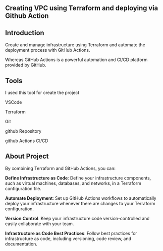 
## Creating VPC using Terraform and deploying via Github Action 




## Introduction

Create and manage infrastructure using Terraform and automate the deployment process with GitHub Actions.

Whereas GitHub Actions is a powerful automation and CI/CD platform provided by GitHub.
## Tools

I used this tool for create the project

VSCode 

Terraform 

Git

github Repository

github Actions CI/CD

## About Project

By combining Terraform and GitHub Actions, you can:

**Define Infrastructure as Code**: Define your infrastructure components, such as virtual machines, databases, and networks, in a Terraform configuration file.

**Automate Deployment**: Set up GitHub Actions workflows to automatically deploy your infrastructure whenever there are changes to your Terraform configuration.

**Version Control**: Keep your infrastructure code version-controlled and easily collaborate with your team.

**Infrastructure as Code Best Practices**: Follow best practices for infrastructure as code, including versioning, code review, and documentation.




